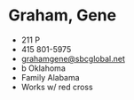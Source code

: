 # Graham, Gene

* 211 P
* 415 801-5975
* grahamgene@sbcglobal.net
* b Oklahoma
* Family Alabama
* Works w/ red cross
